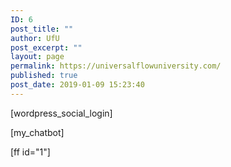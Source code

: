 ```yaml
---
ID: 6
post_title: ""
author: UfU
post_excerpt: ""
layout: page
permalink: https://universalflowuniversity.com/
published: true
post_date: 2019-01-09 15:23:40
---
```

[wordpress_social_login]
<!-- wp:paragraph -->
<p>[my_chatbot]</p>
<!-- /wp:paragraph -->
[ff id="1"]